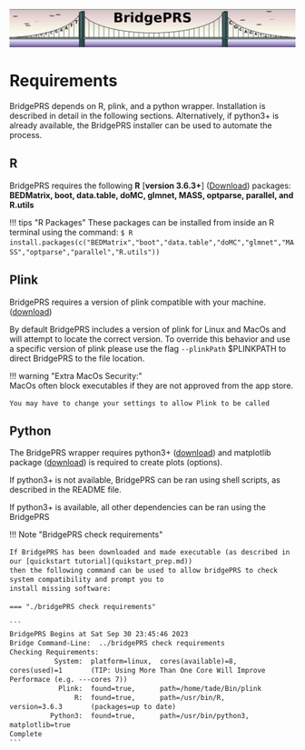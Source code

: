 ![Screenshot](img/slim/guide_logo2.png)

# Requirements 

BridgePRS depends on R, plink, and a python wrapper.  Installation is described in detail in the following sections.  Alternatively, if python3+ is already available, 
the BridgePRS installer can be used to automate the process. 



## R 

BridgePRS requires the following **R** [**version 3.6.3+**] ([Download](https://www.r-project.org/)) packages:   
**BEDMatrix, boot, data.table, doMC, glmnet, MASS, optparse, parallel, and R.utils**

!!! tips "R Packages"
    These packages can be installed from inside an R terminal using the command: 
        ```
        $ R 
        install.packages(c("BEDMatrix","boot","data.table","doMC","glmnet","MASS","optparse","parallel","R.utils")) 
        ```


## Plink 
BridgePRS requires a version of plink compatible with your machine. ([download](https://www.cog-genomics.org/plink/))

By default BridgePRS includes a version of plink for Linux and MacOs and will attempt to locate the correct version. 
To override this behavior and use a specific version of plink please use the flag `--plinkPath` $PLINKPATH to direct BridgePRS 
to the file location.  

!!! warning "Extra MacOs Security:"   
    MacOs often block executables if they are not approved from the app store.                 

    You may have to change your settings to allow Plink to be called  



## Python
The BridgePRS wrapper requires python3+ ([download](https://www.python.org/downloads/)) and matplotlib 
package ([download](https://matplotlib.org/stable/users/installing/index.html)) is required to create plots (options). 

If python3+ is not available, BridgePRS can be ran using shell scripts, as described in the README file.   

If python3+ is available, all other dependencies can be ran using the BridgePRS 



!!! Note "BridgePRS check requirements" 


    If BridgePRS has been downloaded and made executable (as described in our [quickstart tutorial](quikstart_prep.md)) 
    then the following command can be used to allow bridgePRS to check system compatibility and prompt you to 
    install missing software:  
    
    === "./bridgePRS check requirements" 

    ```
    BridgePRS Begins at Sat Sep 30 23:45:46 2023 
    Bridge Command-Line:  ../bridgePRS check requirements
    Checking Requirements:
               System:  platform=linux,  cores(available)=8,          cores(used)=1       (TIP: Using More Than One Core Will Improve Performace (e.g. ---cores 7))
                Plink:  found=true,      path=/home/tade/Bin/plink
                    R:  found=true,      path=/usr/bin/R,             version=3.6.3       (packages=up to date)                                            
              Python3:  found=true,      path=/usr/bin/python3,     matplotlib=true
    Complete
    ```

















